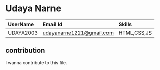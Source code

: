 # Udaya Narne

| UserName  |Email Id|Skills|
|:----------|:-------|:-----|
| UDAYA2003 |udayanarne1221@gmail.com|HTML,CSS,JS|

## contribution
I wanna contribute to this file.